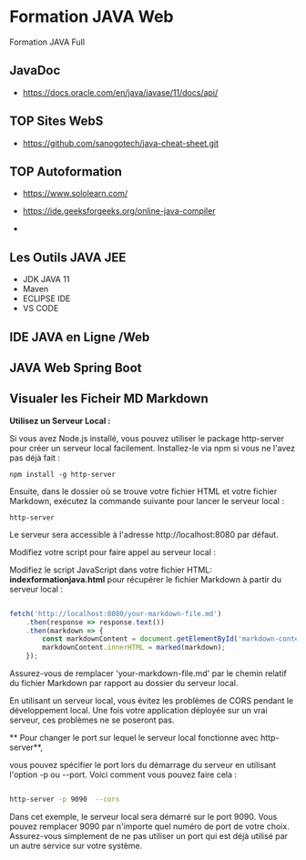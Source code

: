 # Formation JAVA Web

Formation  JAVA  Full

## JavaDoc

* https://docs.oracle.com/en/java/javase/11/docs/api/
  
##  TOP  Sites WebS

* https://github.com/sanogotech/java-cheat-sheet.git

## TOP Autoformation

- https://www.sololearn.com/

- https://ide.geeksforgeeks.org/online-java-compiler

- 

## Les Outils JAVA JEE

- JDK  JAVA 11
- Maven
- ECLIPSE IDE
- VS CODE


## IDE JAVA en Ligne /Web


## JAVA Web  Spring Boot


## Visualer les Ficheir  MD  Markdown

**Utilisez un Serveur Local :**

Si vous avez Node.js installé, vous pouvez utiliser le package http-server pour créer un serveur local facilement. Installez-le via npm si vous ne l'avez pas déjà fait :

```
npm install -g http-server
```

Ensuite, dans le dossier où se trouve votre fichier HTML et votre fichier Markdown, exécutez la commande suivante pour lancer le serveur local :

```
http-server
```

Le serveur sera accessible à l'adresse http://localhost:8080 par défaut.

Modifiez votre script pour faire appel au serveur local :

Modifiez le script JavaScript dans votre fichier HTML: **indexformationjava.html** pour récupérer le fichier Markdown à partir du serveur local :

```javascript

fetch('http://localhost:8080/your-markdown-file.md')
    .then(response => response.text())
    .then(markdown => {
        const markdownContent = document.getElementById('markdown-content');
        markdownContent.innerHTML = marked(markdown);
    });
```

Assurez-vous de remplacer 'your-markdown-file.md' par le chemin relatif du fichier Markdown par rapport au dossier du serveur local.

En utilisant un serveur local, vous évitez les problèmes de CORS pendant le développement local. Une fois votre application déployée sur un vrai serveur, ces problèmes ne se poseront pas.

 ** Pour changer le port sur lequel le serveur local fonctionne avec http-server**, 
 
 vous pouvez spécifier le port lors du démarrage du serveur en utilisant l'option -p ou --port. Voici comment vous pouvez faire cela :


```bash

http-server -p 9090  --cors
```

Dans cet exemple, le serveur local sera démarré sur le port 9090. Vous pouvez remplacer 9090 par n'importe quel numéro de port de votre choix. Assurez-vous simplement de ne pas utiliser un port qui est déjà utilisé par un autre service sur votre système.

